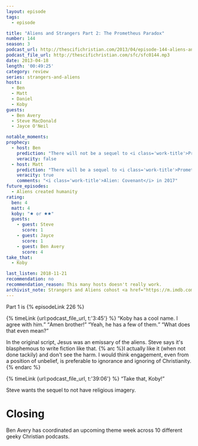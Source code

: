 ```yaml
---
layout: episode
tags:
  - episode

title: "Aliens and Strangers Part 2: The Prometheus Paradox"
number: 144
season: 3
podcast_url: http://thescifichristian.com/2013/04/episode-144-aliens-and-strangers-part-2-the-prometheus-paradox/
podcast_file_url: http://thescifichristian.com/sfc/sfc0144.mp3
date: 2013-04-18
length: '00:49:25'
category: review
series: strangers-and-aliens
hosts:
  - Ben
  - Matt
  - Daniel
  - Koby
guests:
  - Ben Avery 
  - Steve MacDonald
  - Jayce O'Neil

notable_moments:
prophecy:
  - host: Ben
    prediction: "There will not be a sequel to <i class='work-title'>Prometheus</i>"
    veracity: false
  - host: Matt
    prediction: "There will be a sequel to <i class='work-title'>Prometheus</i>"
    veracity: true
    comments: "<i class='work-title'>Alien: Covenant</i> in 2017"
future_episodes:
  - Aliens created humanity
rating:
  ben: 4
  matt: 4
  koby: "🟊 or 🟊🟊"
  guests:
    - guest: Steve
      score: 1
    - guest: Jayce
      score: 1
    - guest: Ben Avery
      score: 4
take_that:
  - Koby

last_listen: 2018-11-21
recommendation: no
recommendation_reason: This many hosts doesn't really work.
archivist_note: Strangers and Aliens cohost <a href="https://m.imdb.com/name/nm2671766/">Jayce O'Neil</a>'s <a href="https://oracleofbacon.org/movielinks.php">bacon number is 2</a>.
---
```

Part 1 is {% episodeLink 226 %}

<div class="quote">
  {% timeLink {url:podcast_file_url, t:'3:45'} %}
  <q data-name="Jayce">Koby has a cool name. I agree with him.</q>
  <q class="koby">Amen brother!</q>
  <q class="ben">Yeah, he has a few of them.</q>
  <q class="koby">What does that even mean?</q>
</div>

In the original script, Jesus was an emissary of the aliens. Steve says it's blasphemous to write fiction like that. {% arc %}I actually like it (when not done tackily) and don't see the harm. I would think engagement, even from a position of unbelief, is preferable to ignorance and ignoring of Christianity.{% endarc %}

<div class="quote">
  {% timeLink {url:podcast_file_url, t:'39:06'} %}
  <q class="ben">Take that, Koby!</q>
</div>

Steve wants the sequel to not have religious imagery.



# Closing
Ben Avery has coordinated an upcoming theme week across 10 different geeky Christian podcasts.